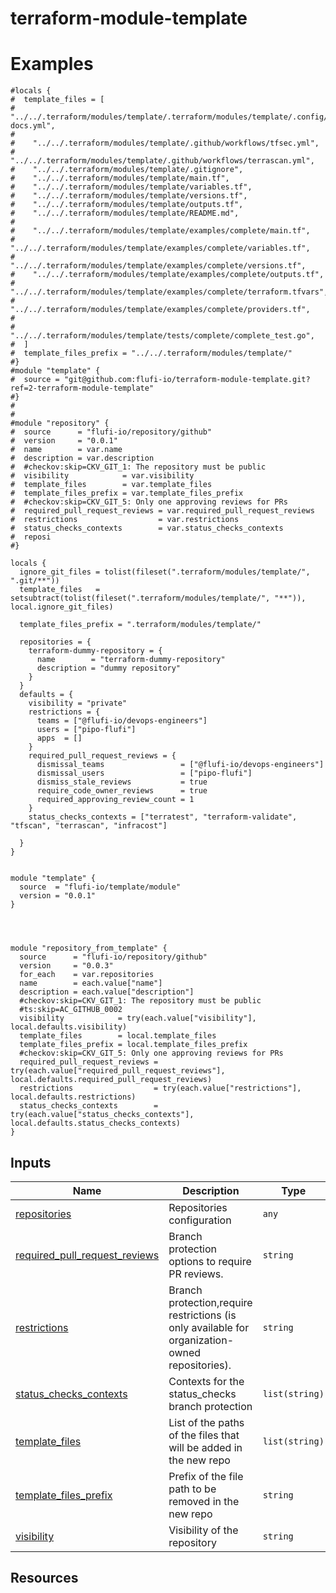 # terraform-module-template

<!-- BEGIN_TF_DOCS -->
# Examples
```hcl
#locals {
#  template_files = [
#    "../../.terraform/modules/template/.terraform/modules/template/.config/.terraform-docs.yml",
#
#    "../../.terraform/modules/template/.github/workflows/tfsec.yml",
#    "../../.terraform/modules/template/.github/workflows/terrascan.yml",
#    "../../.terraform/modules/template/.gitignore",
#    "../../.terraform/modules/template/main.tf",
#    "../../.terraform/modules/template/variables.tf",
#    "../../.terraform/modules/template/versions.tf",
#    "../../.terraform/modules/template/outputs.tf",
#    "../../.terraform/modules/template/README.md",
#
#    "../../.terraform/modules/template/examples/complete/main.tf",
#    "../../.terraform/modules/template/examples/complete/variables.tf",
#    "../../.terraform/modules/template/examples/complete/versions.tf",
#    "../../.terraform/modules/template/examples/complete/outputs.tf",
#    "../../.terraform/modules/template/examples/complete/terraform.tfvars",
#    "../../.terraform/modules/template/examples/complete/providers.tf",
#
#    "../../.terraform/modules/template/tests/complete/complete_test.go",
#  ]
#  template_files_prefix = "../../.terraform/modules/template/"
#}
#module "template" {
#  source = "git@github.com:flufi-io/terraform-module-template.git?ref=2-terraform-module-template"
#}
#
#
#module "repository" {
#  source      = "flufi-io/repository/github"
#  version     = "0.0.1"
#  name        = var.name
#  description = var.description
#  #checkov:skip=CKV_GIT_1: The repository must be public
#  visibility            = var.visibility
#  template_files        = var.template_files
#  template_files_prefix = var.template_files_prefix
#  #checkov:skip=CKV_GIT_5: Only one approving reviews for PRs
#  required_pull_request_reviews = var.required_pull_request_reviews
#  restrictions                  = var.restrictions
#  status_checks_contexts        = var.status_checks_contexts
#  reposi
#}

locals {
  ignore_git_files = tolist(fileset(".terraform/modules/template/", ".git/**"))
  template_files   = setsubtract(tolist(fileset(".terraform/modules/template/", "**")), local.ignore_git_files)

  template_files_prefix = ".terraform/modules/template/"

  repositories = {
    terraform-dummy-repository = {
      name        = "terraform-dummy-repository"
      description = "dummy repository"
    }
  }
  defaults = {
    visibility = "private"
    restrictions = {
      teams = ["@flufi-io/devops-engineers"]
      users = ["pipo-flufi"]
      apps  = []
    }
    required_pull_request_reviews = {
      dismissal_teams                 = ["@flufi-io/devops-engineers"]
      dismissal_users                 = ["pipo-flufi"]
      dismiss_stale_reviews           = true
      require_code_owner_reviews      = true
      required_approving_review_count = 1
    }
    status_checks_contexts = ["terratest", "terraform-validate", "tfscan", "terrascan", "infracost"]

  }
}


module "template" {
  source  = "flufi-io/template/module"
  version = "0.0.1"
}




module "repository_from_template" {
  source      = "flufi-io/repository/github"
  version     = "0.0.3"
  for_each    = var.repositories
  name        = each.value["name"]
  description = each.value["description"]
  #checkov:skip=CKV_GIT_1: The repository must be public
  #ts:skip=AC_GITHUB_0002
  visibility            = try(each.value["visibility"], local.defaults.visibility)
  template_files        = local.template_files
  template_files_prefix = local.template_files_prefix
  #checkov:skip=CKV_GIT_5: Only one approving reviews for PRs
  required_pull_request_reviews = try(each.value["required_pull_request_reviews"], local.defaults.required_pull_request_reviews)
  restrictions                  = try(each.value["restrictions"], local.defaults.restrictions)
  status_checks_contexts        = try(each.value["status_checks_contexts"], local.defaults.status_checks_contexts)
}
```


## Inputs

| Name | Description | Type | Default | Required |
|------|-------------|------|---------|:--------:|
| <a name="input_repositories"></a> [repositories](#input\_repositories) | Repositories configuration | `any` | `[]` | no |
| <a name="input_required_pull_request_reviews"></a> [required\_pull\_request\_reviews](#input\_required\_pull\_request\_reviews) | Branch protection options to require PR reviews. | `string` | `""` | no |
| <a name="input_restrictions"></a> [restrictions](#input\_restrictions) | Branch protection,require restrictions (is only available for organization-owned repositories). | `string` | `""` | no |
| <a name="input_status_checks_contexts"></a> [status\_checks\_contexts](#input\_status\_checks\_contexts) | Contexts for the status\_checks branch protection | `list(string)` | `[]` | no |
| <a name="input_template_files"></a> [template\_files](#input\_template\_files) | List of the paths of the files that will be added in the new repo | `list(string)` | `[]` | no |
| <a name="input_template_files_prefix"></a> [template\_files\_prefix](#input\_template\_files\_prefix) | Prefix of the file path to be removed in the new repo | `string` | `""` | no |
| <a name="input_visibility"></a> [visibility](#input\_visibility) | Visibility of the repository | `string` | `"private"` | no |

## Resources

<!-- END_TF_DOCS -->
